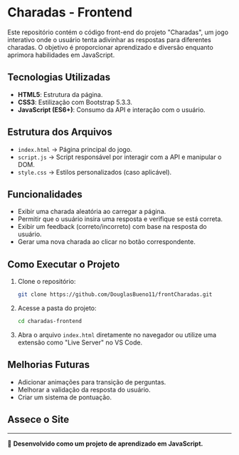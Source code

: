 # Charadas - Frontend

Este repositório contém o código front-end do projeto "Charadas", um jogo interativo onde o usuário tenta adivinhar as respostas para diferentes charadas. O objetivo é proporcionar aprendizado e diversão enquanto aprimora habilidades em JavaScript.

## Tecnologias Utilizadas
- **HTML5**: Estrutura da página.
- **CSS3**: Estilização com Bootstrap 5.3.3.
- **JavaScript (ES6+)**: Consumo da API e interação com o usuário.

## Estrutura dos Arquivos
- `index.html` → Página principal do jogo.
- `script.js` → Script responsável por interagir com a API e manipular o DOM.
- `style.css` → Estilos personalizados (caso aplicável).

## Funcionalidades
- Exibir uma charada aleatória ao carregar a página.
- Permitir que o usuário insira uma resposta e verifique se está correta.
- Exibir um feedback (correto/incorreto) com base na resposta do usuário.
- Gerar uma nova charada ao clicar no botão correspondente.

## Como Executar o Projeto
1. Clone o repositório:
   ```sh
   git clone https://github.com/DouglasBueno11/frontCharadas.git
   ```
2. Acesse a pasta do projeto:
   ```sh
   cd charadas-frontend
   ```
3. Abra o arquivo `index.html` diretamente no navegador ou utilize uma extensão como "Live Server" no VS Code.

## Melhorias Futuras
- Adicionar animações para transição de perguntas.
- Melhorar a validação da resposta do usuário.
- Criar um sistema de pontuação.

## Assece o Site


---

📌 **Desenvolvido como um projeto de aprendizado em JavaScript.**

